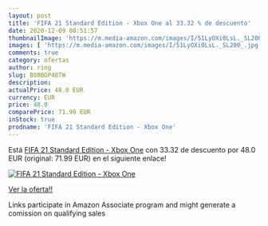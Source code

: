 ```yaml
---
layout: post
title: 'FIFA 21 Standard Edition - Xbox One al 33.32 % de descuento'
date: 2020-12-09 08:51:57
thumbnailImage: 'https://m.media-amazon.com/images/I/51LyOXi0LsL._SL200_.jpg'
images: [ 'https://m.media-amazon.com/images/I/51LyOXi0LsL._SL200_.jpg' ]
comments: true
category: ofertas
author: ring
slug: B08BGP48TW
description:
actualPrice: 48.0 EUR
currency: EUR
price: 48.0
comparePrice: 71.99 EUR
inStock: true
prodname: 'FIFA 21 Standard Edition - Xbox One'
---
```


Está [FIFA 21 Standard Edition - Xbox One](https://www.amazon.es/dp/B08BGP48TW/?tag=tolees-21) con 33.32 de descuento por 48.0 EUR (original: 71.99 EUR) en el siguiente enlace!

[![FIFA 21 Standard Edition - Xbox One](https://m.media-amazon.com/images/I/51LyOXi0LsL._SL200_.jpg)](https://www.amazon.es/dp/B08BGP48TW/?tag=tolees-21)

[Ver la oferta!!](https://www.amazon.es/dp/B08BGP48TW/?tag=tolees-21)

Links participate in Amazon Associate program and might generate a comission on qualifying sales


